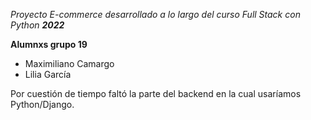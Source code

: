 *Proyecto E-commerce desarrollado a lo largo del curso Full Stack con Python*
***2022***

**Alumnxs grupo 19**
- Maximiliano Camargo
- Lilia García

Por cuestión de tiempo faltó la parte del backend en la cual usaríamos Python/Django.

